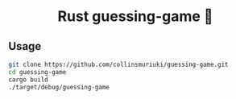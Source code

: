 <h1 align="center">Rust guessing-game 👋</h1>


## Usage

```sh
git clone https://github.com/collinsmuriuki/guessing-game.git
cd guessing-game
cargo build
./target/debug/guessing-game
```